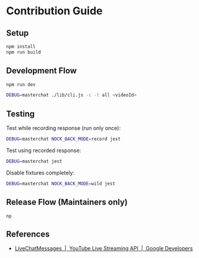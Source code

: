 # Contribution Guide

## Setup

```bash
npm install
npm run build
```

## Development Flow

```bash
npm run dev
```

```bash
DEBUG=masterchat ./lib/cli.js -c -t all <videoId>
```

## Testing

Test while recording response (run only once):

```bash
DEBUG=masterchat NOCK_BACK_MODE=record jest
```

Test using recorded response:

```bash
DEBUG=masterchat jest
```

Disable fixtures completely:

```bash
DEBUG=masterchat NOCK_BACK_MODE=wild jest
```

## Release Flow (Maintainers only)

```
np
```

## References

- [LiveChatMessages  |  YouTube Live Streaming API  |  Google Developers](https://developers.google.com/youtube/v3/live/docs/liveChatMessages)
